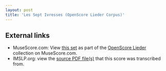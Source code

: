 ```yaml
---
layout: post
title: 'Les Sept Ivresses (OpenScore Lieder Corpus)'
---
```


## External links

- MuseScore.com: View [this set] as part of the [OpenScore Lieder] collection on MuseScore.com.
- IMSLP.org: view the [source PDF file(s)][IMSLP] that this score was transcribed from.

[IMSLP]: https://imslp.org/wiki/Special:ReverseLookup/236513
[this set]: https://musescore.com/openscore-lieder-corpus/sets/5001651
[OpenScore Lieder]: https://musescore.com/openscore-lieder-corpus

